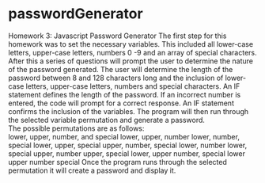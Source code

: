 # passwordGenerator
Homework 3: Javascript Password Generator
The first step for this homework was to set the necessary variables.  This included all lower-case letters, upper-case letters, numbers 0 -9 and an array of special characters.  After this a series of questions will prompt the user to determine the nature of the password generated.  The user will determine the length of the password between 8 and 128 characters long and the inclusion of lower-case letters, upper-case letters, numbers and special characters.  An IF statement defines the length of the password.  If an incorrect number is entered, the code will prompt for a correct response.  An IF statement confirms the inclusion of the variables.  The program will then run through the selected variable permutation and generate a password.  
The possible permutations are as follows:  
  lower, upper, number, and special
  lower, upper, number
  lower, number, special
  lower, upper, special
  upper, number, special
  lower, number
  lower, special
  upper, number
  upper, special
  lower, upper
  number, special
  lower
  upper
  number
  special
  Once the program runs through the selected permutation it will create a password and display it.
  
